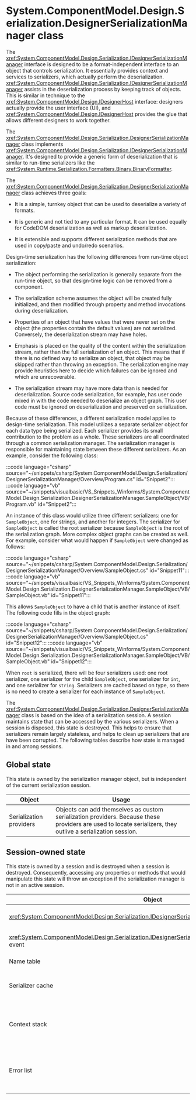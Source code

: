 # System.ComponentModel.Design.Serialization.DesignerSerializationManager class

The <xref:System.ComponentModel.Design.Serialization.IDesignerSerializationManager> interface is designed to be a format-independent interface to an object that controls serialization. It essentially provides context and services to serializers, which actually perform the deserialization. <xref:System.ComponentModel.Design.Serialization.IDesignerSerializationManager> assists in the deserialization process by keeping track of objects. This is similar in technique to the <xref:System.ComponentModel.Design.IDesignerHost> interface: designers actually provide the user interface (UI), and <xref:System.ComponentModel.Design.IDesignerHost> provides the glue that allows different designers to work together.

The <xref:System.ComponentModel.Design.Serialization.DesignerSerializationManager> class implements <xref:System.ComponentModel.Design.Serialization.IDesignerSerializationManager>. It's designed to provide a generic form of deserialization that is similar to run-time serializers like the <xref:System.Runtime.Serialization.Formatters.Binary.BinaryFormatter>.

The <xref:System.ComponentModel.Design.Serialization.DesignerSerializationManager> class achieves three goals:

- It is a simple, turnkey object that can be used to deserialize a variety of formats.

- It is generic and not tied to any particular format. It can be used equally for CodeDOM deserialization as well as markup deserialization.

- It is extensible and supports different serialization methods that are used in copy/paste and undo/redo scenarios.

Design-time serialization has the following differences from run-time object serialization:

- The object performing the serialization is generally separate from the run-time object, so that design-time logic can be removed from a component.

- The serialization scheme assumes the object will be created fully initialized, and then modified through property and method invocations during deserialization.

- Properties of an object that have values that were never set on the object (the properties contain the default values) are not serialized. Conversely, the deserialization stream may have holes.

- Emphasis is placed on the quality of the content within the serialization stream, rather than the full serialization of an object. This means that if there is no defined way to serialize an object, that object may be skipped rather than throwing an exception. The serialization engine may provide heuristics here to decide which failures can be ignored and which are unrecoverable.

- The serialization stream may have more data than is needed for deserialization. Source code serialization, for example, has user code mixed in with the code needed to deserialize an object graph. This user code must be ignored on deserialization and preserved on serialization.

Because of these differences, a different serialization model applies to design-time serialization. This model utilizes a separate serializer object for each data type being serialized. Each serializer provides its small contribution to the problem as a whole. These serializers are all coordinated through a common serialization manager. The serialization manager is responsible for maintaining state between these different serializers. As an example, consider the following class:

:::code language="csharp" source="~/snippets/csharp/System.ComponentModel.Design.Serialization/DesignerSerializationManager/Overview/Program.cs" id="Snippet2":::
:::code language="vb" source="~/snippets/visualbasic/VS_Snippets_Winforms/System.ComponentModel.Design.Serialization.DesignerSerializationManager.SampleObject/VB/Program.vb" id="Snippet2":::

An instance of this class would utilize three different serializers: one for `SampleObject`, one for strings, and another for integers. The serializer for `SampleObject` is called the root serializer because `SampleObject` is the root of the serialization graph. More complex object graphs can be created as well. For example, consider what would happen if `SampleObject` were changed as follows:

:::code language="csharp" source="~/snippets/csharp/System.ComponentModel.Design.Serialization/DesignerSerializationManager/Overview/SampleObject.cs" id="Snippet11":::
:::code language="vb" source="~/snippets/visualbasic/VS_Snippets_Winforms/System.ComponentModel.Design.Serialization.DesignerSerializationManager.SampleObject/VB/SampleObject.vb" id="Snippet11":::

This allows `SampleObject` to have a child that is another instance of itself. The following code fills in the object graph:

:::code language="csharp" source="~/snippets/csharp/System.ComponentModel.Design.Serialization/DesignerSerializationManager/Overview/SampleObject.cs" id="Snippet12":::
:::code language="vb" source="~/snippets/visualbasic/VS_Snippets_Winforms/System.ComponentModel.Design.Serialization.DesignerSerializationManager.SampleObject/VB/SampleObject.vb" id="Snippet12":::

When `root` is serialized, there will be four serializers used: one root serializer, one serializer for the child `SampleObject`, one serializer for `int`, and one serializer for `string`. Serializers are cached based on type, so there is no need to create a serializer for each instance of `SampleObject`.

The <xref:System.ComponentModel.Design.Serialization.DesignerSerializationManager> class is based on the idea of a serialization session. A session maintains state that can be accessed by the various serializers. When a session is disposed, this state is destroyed. This helps to ensure that serializers remain largely stateless, and helps to clean up serializers that are have been corrupted. The following tables describe how state is managed in and among sessions.

## Global state

This state is owned by the serialization manager object, but is independent of the current serialization session.

|Object|Usage|
|------------|-----------|
|Serialization providers|Objects can add themselves as custom serialization providers. Because these providers are used to locate serializers, they outlive a serialization session.|

## Session-owned state

This state is owned by a session and is destroyed when a session is destroyed. Consequently, accessing any properties or methods that would manipulate this state will throw an exception if the serialization manager is not in an active session.

|Object|Usage|
|------------|-----------|
|<xref:System.ComponentModel.Design.Serialization.IDesignerSerializationManager.ResolveName> event|The <xref:System.ComponentModel.Design.Serialization.IDesignerSerializationManager.ResolveName> event is attached by a serializer to provide additional resolution of names. All handlers are detached from this event when a session terminates.|
|<xref:System.ComponentModel.Design.Serialization.IDesignerSerializationManager.SerializationComplete> event|The <xref:System.ComponentModel.Design.Serialization.IDesignerSerializationManager.SerializationComplete> event is raised just before a session is disposed. Then, all handlers are detached from this event.|
|Name table|The serialization manager maintains a table that maps between objects and their names. Serializers may give objects names for easy identification. This name table is cleared when the session terminates.|
|Serializer cache|The serialization manager maintains a cache of serializers it has been asked to supply. This cache is cleared when the session terminates. The public <xref:System.ComponentModel.Design.Serialization.DesignerSerializationManager.GetSerializer%2A> method can safely be called at any time, but its value is cached only if it is called from within a session.|
|Context stack|The serialization manager maintains an object called the context stack, which you can access with the <xref:System.ComponentModel.Design.Serialization.IDesignerSerializationManager.Context%2A> property. Serializers can use this stack to store additional information that is available to other serializers. For example, a serializer that is serializing a property value can push the property name on the serialization stack before asking the value to serialize. This stack is cleared when the session is terminated.|
|Error list|The serialization manager maintains a list of errors that occurred during serialization. This list, which is accessed through the <xref:System.ComponentModel.Design.Serialization.DesignerSerializationManager.Errors%2A> property, is cleared when the session is terminated. Accessing the <xref:System.ComponentModel.Design.Serialization.DesignerSerializationManager.Errors%2A> property between sessions will result in an exception.|
